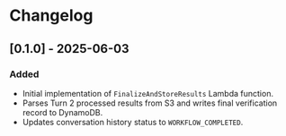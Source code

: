 # Changelog

## [0.1.0] - 2025-06-03
### Added
- Initial implementation of `FinalizeAndStoreResults` Lambda function.
- Parses Turn 2 processed results from S3 and writes final verification record to DynamoDB.
- Updates conversation history status to `WORKFLOW_COMPLETED`.

